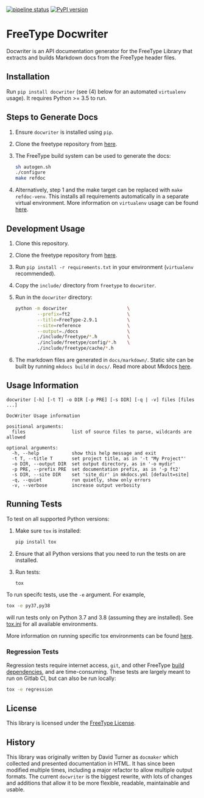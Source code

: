 [![pipeline status](https://gitlab.freedesktop.org/freetype/docwriter/badges/master/pipeline.svg)](https://gitlab.freedesktop.org/freetype/docwriter/-/commits/master)
[![PyPI version](https://badge.fury.io/py/docwriter.svg)](https://pypi.org/project/docwriter/)

# FreeType Docwriter

Docwriter is an API documentation generator for the FreeType Library that extracts and builds
Markdown docs from the FreeType header files.

## Installation

Run `pip install docwriter` (see (4) below for an automated `virtualenv` usage). It requires
Python >= 3.5 to run.

## Steps to Generate Docs
1.  Ensure `docwriter` is installed using `pip`.

2.  Clone the freetype repository from
    [here](https://gitlab.freedesktop.org/freetype/freetype.git).

3.  The FreeType build system can be used to generate the docs:

    ```bash
    sh autogen.sh
    ./configure
    make refdoc
    ```

4. Alternatively, step 1 and the make target can be replaced with `make refdoc-venv`. This installs
   all requirements automatically in a separate virtual environment. More information on
   `virtualenv` usage can be found
   [here](https://gitlab.freedesktop.org/freetype/freetype/-/blob/master/docs/README).

## Development Usage
1.  Clone this repository.
2.  Clone the freetype repository from
    [here](https://gitlab.freedesktop.org/freetype/freetype.git).
3.  Run `pip install -r requirements.txt` in your environment (`virtualenv` recommended).
4.  Copy the `include/` directory from `freetype` to `docwriter`.
5.  Run in the `docwriter` directory:

    ```bash
    python -m docwriter                      \
            --prefix=ft2                     \
            --title=FreeType-2.9.1           \
            --site=reference                 \
            --output=./docs                  \
            ./include/freetype/*.h           \
            ./include/freetype/config/*.h    \
            ./include/freetype/cache/*.h
    ```
6.  The markdown files are generated in `docs/markdown/`. Static site can be built by running
    `mkdocs build` in `docs/`. Read more about Mkdocs
    [here](https://www.mkdocs.org/getting-started/#building-the-site).

## Usage Information

```
docwriter [-h] [-t T] -o DIR [-p PRE] [-s DIR] [-q | -v] files [files ...]

DocWriter Usage information

positional arguments:
  files                 list of source files to parse, wildcards are allowed

optional arguments:
  -h, --help            show this help message and exit
  -t T, --title T       set project title, as in '-t "My Project"'
  -o DIR, --output DIR  set output directory, as in '-o mydir'
  -p PRE, --prefix PRE  set documentation prefix, as in '-p ft2'
  -s DIR, --site DIR    set 'site_dir' in mkdocs.yml [default=site]
  -q, --quiet           run quietly, show only errors
  -v, --verbose         increase output verbosity
```

## Running Tests

To test on all supported Python versions:

1.  Make sure `tox` is installed:
    ```bash
    pip install tox
    ```

2.  Ensure that all Python versions that you need to run the tests on are installed.

3.  Run tests:
    ```bash
    tox
    ```

To run specifc tests, use the `-e` argument. For example,

```bash
tox -e py37,py38
```

will run tests only on Python 3.7 and 3.8 (assuming they are installed). See [tox.ini](tox.ini) for
all available environments.

More information on running specific tox environments can be found
[here](https://tox.readthedocs.io/en/latest/example/general.html#selecting-one-or-more-environments-to-run-tests-against).

### Regression Tests

Regression tests require internet access, `git`, and other FreeType [build
dependencies](https://gitlab.freedesktop.org/freetype/freetype/-/blob/master/README.git), and are
time-consuming. These tests are largely meant to run on Gitlab CI, but can also be run locally:

```bash
tox -e regression
```

## License

This library is licensed under the [FreeType License](https://www.freetype.org/license.html).

## History

This library was originally written by David Turner as `docmaker` which collected and presented
documentation in HTML. It has since been modified multiple times, including a major refactor to
allow multiple output formats. The current `docwriter` is the biggest rewrite, with lots of changes
and additions that allow it to be more flexible, readable, maintainable and usable.
